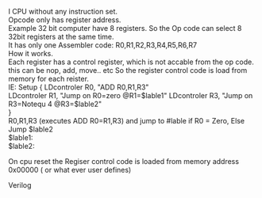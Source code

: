 I CPU without any instruction set.     
Opcode only has register address.     
Example 32 bit computer have 8 registers. So the Op code can select 8 32bit registers at the same time.     
It has only one Assembler code: R0,R1,R2,R3,R4,R5,R6,R7     
How it works.     
Each register has a control register, which is not accable from the op code. this can be nop, add, move.. etc
So the register control code is load from memory for each reister.  
IE:  Setup
     {
     LDcontroler R0, "ADD R0,R1,R3"     
     LDcontroler R1, "Jump on R0=zero @R1=$lable1"     
     LDcontroler R3, "Jump on R3=Notequ 4 @R3=$lable2"     
     }     
     R0,R1,R3 (executes ADD R0=R1,R3) and jump to #lable if R0 = Zero, Else Jump $lable2          
$lable1:          
$lable2:          
 
On cpu reset the Regiser control code is loaded from memory address 0x00000 ( or what ever user defines) 
 
Verilog      

